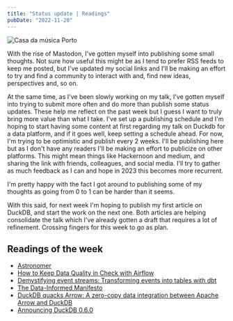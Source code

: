 ```yaml
---
title: "Status update | Readings"
pubDate: "2022-11-20"
---
```


![Casa da música Porto](./casa_musica.avif)

With the rise of Mastodon, I've gotten myself into publishing some small thoughts. Not sure how useful this might be as I tend to prefer RSS feeds to keep me posted, but I've updated my social links and I'll be making an effort to try and find a community to interact with and, find new ideas, perspectives and, so on.

At the same time, as I've been slowly working on my talk, I've gotten myself into trying to submit more often and do more than publish some status updates. These help me reflect on the past week but I guess I want to truly bring more value than what I take. I've set up a publishing schedule and I'm hoping to start having some content at first regarding my talk on Duckdb for a data platform, and if it goes well, keep setting a schedule ahead. For now, I'm trying to be optimistic and publish every 2 weeks. I'll be publishing here but as I don't have any readers I'll be making an effort to publicize on other platforms. This might mean things like Hackernoon and medium, and sharing the link with friends, colleagues, and social media. I'll try to gather as much feedback as I can and hope in 2023 this becomes more recurrent.

I'm pretty happy with the fact I got around to publishing some of my thoughts as going from 0 to 1 can be harder than it seems.

With this said, for next week I'm hoping to publish my first article on DuckDB, and start the work on the next one. Both articles are helping consolidate the talk which I've already gotten a draft that requires a lot of refinement. Crossing fingers for this week to go as plan.

## Readings of the week

- [Astronomer](https://www.astronomer.io/blog/airflow-2-4-and-data-driven-scheduling-at-astronomer/)
- [How to Keep Data Quality in Check with Airflow](https://medium.com/@astronomer.io/how-to-keep-data-quality-in-check-with-airflow-f7856443149a)
- [Demystifying event streams: Transforming events into tables with dbt](https://docs.getdbt.com/blog/demystifying-event-streams)
- [The Data-Informed Manifesto](https://medium.com/the-data-informed-future/the-data-informed-manifesto-9dd8c240382f)
- [DuckDB quacks Arrow: A zero-copy data integration between Apache Arrow and DuckDB](https://duckdb.org/2021/12/03/duck-arrow.html)
- [Announcing DuckDB 0.6.0](https://duckdb.org/2022/11/14/announcing-duckdb-060.html)
